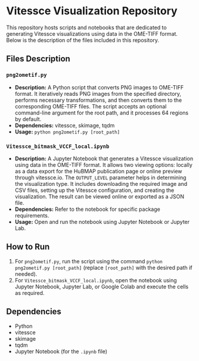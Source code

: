 # Vitessce Visualization Repository

This repository hosts scripts and notebooks that are dedicated to generating Vitessce visualizations using data in the OME-TIFF format. Below is the description of the files included in this repository.

## Files Description

### `png2ometif.py`
- **Description:** A Python script that converts PNG images to OME-TIFF format. It iteratively reads PNG images from the specified directory, performs necessary transformations, and then converts them to the corresponding OME-TIFF files. The script accepts an optional command-line argument for the root path, and it processes 64 regions by default.
- **Dependencies:** vitessce, skimage, tqdm
- **Usage:** `python png2ometif.py [root_path]`

### `Vitessce_bitmask_VCCF_local.ipynb`
- **Description:** A Jupyter Notebook that generates a Vitessce visualization using data in the OME-TIFF format. It allows two viewing options: locally as a data export for the HuBMAP publication page or online preview through vitessce.io. The `OUTPUT_LEVEL` parameter helps in determining the visualization type. It includes downloading the required image and CSV files, setting up the Vitessce configuration, and creating the visualization. The result can be viewed online or exported as a JSON file.
- **Dependencies:** Refer to the notebook for specific package requirements.
- **Usage:** Open and run the notebook using Jupyter Notebook or Jupyter Lab.

## How to Run

1. For `png2ometif.py`, run the script using the command `python png2ometif.py [root_path]` (replace `[root_path]` with the desired path if needed).
2. For `Vitessce_bitmask_VCCF_local.ipynb`, open the notebook using Jupyter Notebook, Jupyter Lab, or Google Colab and execute the cells as required.

## Dependencies

- Python
- vitessce
- skimage
- tqdm
- Jupyter Notebook (for the `.ipynb` file)

